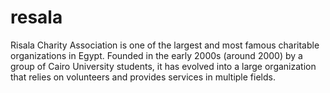 # resala
Risala Charity Association is one of the largest and most famous charitable organizations in Egypt. Founded in the early 2000s (around 2000) by a group of Cairo University students, it has evolved into a large organization that relies on volunteers and provides services in multiple fields.
